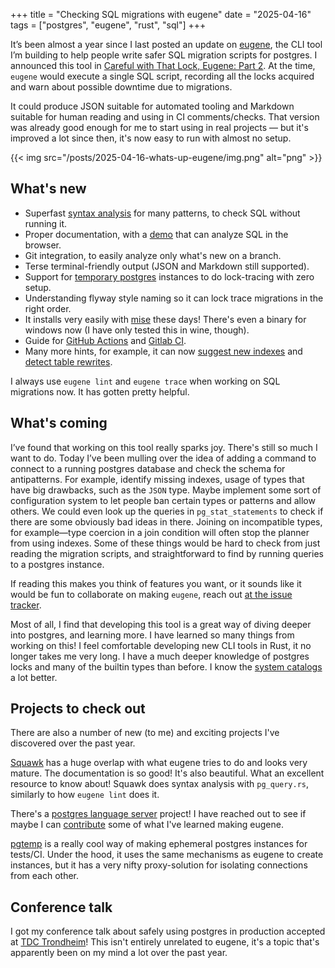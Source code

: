 +++
title = "Checking SQL migrations with eugene"
date = "2025-04-16"
tags = ["postgres", "eugene", "rust", "sql"]
+++

It’s been almost a year since I last posted an update on [eugene](https://github.com/kaaveland/eugene/), the CLI tool I’m building to help people write safer SQL migration scripts for postgres. I announced this tool in [Careful with That Lock, Eugene: Part 2](/posts/2024-05-06-careful-with-that-lock-eugene-pt-2). At the time, `eugene` would execute a single SQL script, recording all the locks acquired and warn about possible downtime due to migrations.

It could produce JSON suitable for automated tooling and Markdown suitable for human reading and using in CI comments/checks. That version was already good enough for me to start using in real projects — but it's improved a lot since then, it's now easy to run with almost no setup.

{{< img src="/posts/2025-04-16-whats-up-eugene/img.png" alt="png" >}}


## What's new

- Superfast [syntax analysis](/posts/2024-05-16-linting-postgres-migration-scripts/) for many patterns, to check SQL without running it.
- Proper documentation, with a [demo](https://kaveland.no/eugene/) that can analyze SQL in the browser.
- Git integration, to easily analyze only what's new on a branch.
- Terse terminal-friendly output (JSON and Markdown still supported).
- Support for [temporary postgres](/posts/2024-05-27-shortlived-postgres-servers/) instances to do lock-tracing with zero setup.
- Understanding flyway style naming so it can lock trace migrations in the right order.
- It installs very easily with [mise](https://mise.jdx.dev/) these days! There's even a binary for windows now (I have only tested this in wine, though).
- Guide for [GitHub Actions](https://kaveland.no/eugene/actions.html) and [Gitlab CI](https://kaveland.no/eugene/gitlab.html).
- Many more hints, for example, it can now [suggest new indexes](https://kaveland.no/eugene/hints/E15/unsafe_trace.html#e15-missing-index) and [detect table rewrites](https://kaveland.no/eugene/hints/E10/index.html).

I always use `eugene lint` and `eugene trace` when working on SQL migrations now. It has gotten pretty helpful.
 
## What's coming

I’ve found that working on this tool really sparks joy. There's still so much I want to do. Today I’ve been mulling over the idea of adding a command to connect to a running postgres database and check the schema for antipatterns. For example, identify missing indexes, usage of types that have big drawbacks, such as the `JSON` type. Maybe implement some sort of configuration system to let people ban certain types or patterns and allow others. We could even look up the queries in `pg_stat_statements` to check if there are some obviously bad ideas in there. Joining on incompatible types, for example—type coercion in a join condition will often stop the planner from using indexes. Some of these things would be hard to check from just reading the migration scripts, and straightforward to find by running queries to a postgres instance.

If reading this makes you think of features you want, or it sounds like it would be fun to collaborate on making `eugene`, reach out [at the issue tracker](https://github.com/kaaveland/eugene/issues).

Most of all, I find that developing this tool is a great way of diving deeper into postgres, and learning more. I have learned so many things from working on this! I feel comfortable developing new CLI tools in Rust, it no longer takes me very long. I have a much deeper knowledge of postgres locks and many of the builtin types than before. I know the [system catalogs](https://www.postgresql.org/docs/current/catalogs.html) a lot better.


## Projects to check out

There are also a number of new (to me) and exciting projects I've discovered over the past year.

[Squawk](https://squawkhq.com/) has a huge overlap with what eugene tries to do and looks very mature. The documentation is so good! It's also beautiful. What an excellent resource to know about! Squawk does syntax analysis with `pg_query.rs`, similarly to how `eugene lint` does it.

There's a [postgres language server](https://github.com/supabase-community/postgres-language-server/) project! I have reached out to see if maybe I can [contribute](https://github.com/supabase-community/postgres-language-server/discussions/305) some of what I've learned making eugene.

[pgtemp](https://github.com/boustrophedon/pgtemp) is a really cool way of making ephemeral postgres instances for tests/CI. Under the hood, it uses the same mechanisms as eugene to create instances, but it has a very nifty proxy-solution for isolating connections from each other.

## Conference talk

I got my conference talk about safely using postgres in production accepted at [TDC Trondheim](https://2025.trondheimdc.no/)! This isn't entirely unrelated to eugene, it's a topic that's apparently been on my mind a lot over the past year.


